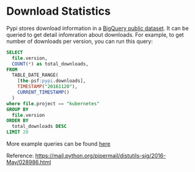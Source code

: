 # Download Statistics

Pypi stores download information in a [BigQuery public dataset](https://bigquery.cloud.google.com/dataset/the-psf:pypi). It can be queried to get detail infomration about downloads. For example, to get number of downloads per version, you can run this query:

```sql
SELECT
  file.version,
  COUNT(*) as total_downloads,
FROM
  TABLE_DATE_RANGE(
    [the-psf:pypi.downloads],
    TIMESTAMP("20161120"),
    CURRENT_TIMESTAMP()
  )
where file.project == "kubernetes"
GROUP BY
  file.version
ORDER BY
  total_downloads DESC
LIMIT 20
```

More example queries can be found [here](https://gist.github.com/alex/4f100a9592b05e9b4d63)

Reference: https://mail.python.org/pipermail/distutils-sig/2016-May/028986.html

